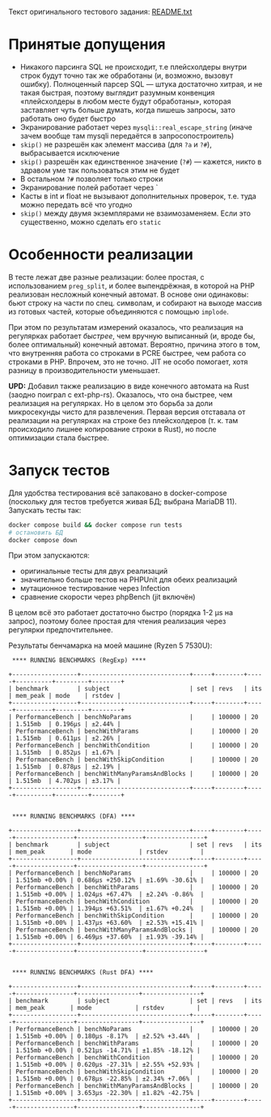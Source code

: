 Текст оригинального тестового задания: [README.txt](README.txt)

# Принятые допущения
- Никакого парсинга SQL не происходит, т.е плейсхолдеры внутри строк будут точно так же обработаны (и, возможно, вызовут ошибку). Полноценный парсер SQL — штука достаточно хитрая, и не такая быстрая, поэтому выглядит разумным конвенция «плейсхолдеры в любом месте будут обработаны», которая заставляет чуть больше думать, когда пишешь запросы, зато работать оно будет быстро  
- Экранирование работает через `mysqli::real_escape_string` (иначе зачем вообще там mysqli передаётся в запросопостроитель)
- `skip()` не разрешён как элемент массива (для `?a` и  `?#`), выбрасывается исключение
- `skip()` разрешён как единственное значение (`?#`) — кажется, никто в здравом уме так пользоваться этим не будет
- В остальном `?#` позволяет только строки
- Экранирование полей работает через `
- Касты в int и float не вызывают дополнительных проверок, т.е. туда можно передать всё что угодно 
- `skip()` между двумя экземплярами не взаимозаменяем. Если это существенно, можно сделать его `static` 

# Особенности реализации

В тесте лежат две разные реализации: более простая, с использованием `preg_split`, и более выпендрёжная, в которой на PHP реализован несложный конечный автомат. В основе они одинаковы: бьют строку на части по спец. символам, и собирают на выходе массив из готовых частей, которые объединяются с помощью `implode`.

При этом по результатам измерений оказалось, что реализация на регулярках работает _быстрее_, чем вручную выписанный (и, вроде бы, более оптимальный) конечный автомат. Вероятно, причина этого в том, что внутренняя работа со строками в PCRE быстрее, чем работа со строками в PHP.  Впрочем, это не точно. JIT не особо помогает, хотя разницу в производительности уменьшает.

**UPD:**
Добавил также реализацию в виде конечного автомата на Rust (заодно поиграл с ext-php-rs). Оказалось, что она быстрее, чем реализация на регулярках. Но в целом это борьба за доли микросекунды чисто для развлечения. Первая версия отставала от реализации на регулярках на строке без плейсхолдеров (т. к. там происходило лишнее копирование строки в Rust), но после оптимизации стала быстрее.

# Запуск тестов

Для удобства тестирования всё запаковано в docker-compose (поскольку для тестов требуется живая БД; выбрана MariaDB 11). Запускать тесты так:

```bash
docker compose build && docker compose run tests
# остановить БД
docker compose down
```

При этом запускаются:
- оригинальные тесты для двух реализаций
- значительно больше тестов на PHPUnit для обеих реализаций
- мутационное тестирование через Infection
- сравнение скорости через phpBench (jit включён)

В целом всё это работает достаточно быстро (порядка 1-2 µs на запрос), поэтому более простая для чтения реализация через регулярки предпочтительнее.

Результаты бенчамарка на моей машине (Ryzen 5 7530U):

```
 **** RUNNING BENCHMARKS (RegExp) **** 

+------------------+------------------------------+-----+--------+-----+----------+---------+--------+
| benchmark        | subject                      | set | revs   | its | mem_peak | mode    | rstdev |
+------------------+------------------------------+-----+--------+-----+----------+---------+--------+
| PerformanceBench | benchNoParams                |     | 100000 | 20  | 1.515mb  | 0.196μs | ±2.44% |
| PerformanceBench | benchWithParams              |     | 100000 | 20  | 1.515mb  | 0.611μs | ±2.26% |
| PerformanceBench | benchWithCondition           |     | 100000 | 20  | 1.515mb  | 0.852μs | ±1.67% |
| PerformanceBench | benchWithSkipCondition       |     | 100000 | 20  | 1.515mb  | 0.878μs | ±2.19% |
| PerformanceBench | benchWithManyParamsAndBlocks |     | 100000 | 20  | 1.515mb  | 4.702μs | ±3.17% |
+------------------+------------------------------+-----+--------+-----+----------+---------+--------+


 **** RUNNING BENCHMARKS (DFA) **** 

+------------------+------------------------------+-----+--------+-----+----------------+------------------+----------------+
| benchmark        | subject                      | set | revs   | its | mem_peak       | mode             | rstdev         |
+------------------+------------------------------+-----+--------+-----+----------------+------------------+----------------+
| PerformanceBench | benchNoParams                |     | 100000 | 20  | 1.515mb +0.00% | 0.686μs +250.12% | ±1.69% -30.61% |
| PerformanceBench | benchWithParams              |     | 100000 | 20  | 1.515mb +0.00% | 1.024μs +67.47%  | ±2.24% -0.86%  |
| PerformanceBench | benchWithCondition           |     | 100000 | 20  | 1.515mb +0.00% | 1.394μs +63.51%  | ±1.67% +0.24%  |
| PerformanceBench | benchWithSkipCondition       |     | 100000 | 20  | 1.515mb +0.00% | 1.437μs +63.60%  | ±2.53% +15.41% |
| PerformanceBench | benchWithManyParamsAndBlocks |     | 100000 | 20  | 1.515mb +0.00% | 6.469μs +37.60%  | ±1.93% -39.14% |
+------------------+------------------------------+-----+--------+-----+----------------+------------------+----------------+


 **** RUNNING BENCHMARKS (Rust DFA) **** 

+------------------+------------------------------+-----+--------+-----+----------------+-----------------+----------------+
| benchmark        | subject                      | set | revs   | its | mem_peak       | mode            | rstdev         |
+------------------+------------------------------+-----+--------+-----+----------------+-----------------+----------------+
| PerformanceBench | benchNoParams                |     | 100000 | 20  | 1.515mb +0.00% | 0.180μs -8.17%  | ±2.52% +3.44%  |
| PerformanceBench | benchWithParams              |     | 100000 | 20  | 1.515mb +0.00% | 0.521μs -14.71% | ±1.85% -18.12% |
| PerformanceBench | benchWithCondition           |     | 100000 | 20  | 1.515mb +0.00% | 0.620μs -27.31% | ±2.55% +52.93% |
| PerformanceBench | benchWithSkipCondition       |     | 100000 | 20  | 1.515mb +0.00% | 0.678μs -22.85% | ±2.34% +7.06%  |
| PerformanceBench | benchWithManyParamsAndBlocks |     | 100000 | 20  | 1.515mb +0.00% | 3.653μs -22.30% | ±1.82% -42.75% |
+------------------+------------------------------+-----+--------+-----+----------------+-----------------+----------------+
```